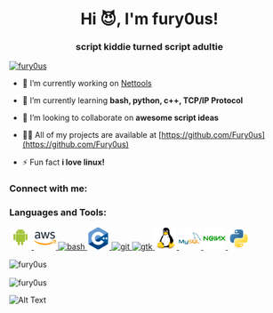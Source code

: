 <h1 align="center">Hi 😈, I'm fury0us!</h1>
<h3 align="center">script kiddie turned script adultie</h3>

<p
 align="left"> <a 
href="https://github.com/ryo-ma/github-profile-trophy"><img 
src="https://github-profile-trophy.vercel.app/?username=fury0us" 
alt="fury0us" /></a> </p>

- 🔭 I’m currently working on [Nettools](https://github.com/Fury0us/nettools)

- 🌱 I’m currently learning **bash, python, c++, TCP/IP Protocol**

- 👯 I’m looking to collaborate on **awesome script ideas**

- 👨‍💻 All of my projects are available at [https://github.com/Fury0us](https://github.com/Fury0us)

- ⚡ Fun fact **i love linux!**

<h3 align="left">Connect with me:</h3>
<p align="left">
</p>

<h3 align="left">Languages and Tools:</h3>
<p align="left">
<a href="https://developer.android.com" target="_blank" rel="noreferrer">
  <img src="https://raw.githubusercontent.com/devicons/devicon/master/icons/android/android-original-wordmark.svg" alt="android" width="40" height="40"/>
</a>
<a href="https://aws.amazon.com" target="_blank" rel="noreferrer">
  <img src="https://raw.githubusercontent.com/devicons/devicon/master/icons/amazonwebservices/amazonwebservices-original-wordmark.svg" alt="aws" width="40" height="40"/>
</a>
<a href="https://www.gnu.org/software/bash/" target="_blank" rel="noreferrer">
  <img src="https://www.vectorlogo.zone/logos/gnu_bash/gnu_bash-icon.svg" alt="bash" width="40" height="40"/>
</a>
<a href="https://www.w3schools.com/cpp/" target="_blank" rel="noreferrer">
  <img src="https://raw.githubusercontent.com/devicons/devicon/master/icons/cplusplus/cplusplus-original.svg" alt="cplusplus" width="40" height="40"/>
</a>
<a href="https://git-scm.com/" target="_blank" rel="noreferrer">
  <img src="https://www.vectorlogo.zone/logos/git-scm/git-scm-icon.svg" alt="git" width="40" height="40"/>
</a>
<a href="https://www.gtk.org/" target="_blank" rel="noreferrer">
  <img src="https://upload.wikimedia.org/wikipedia/commons/7/71/GTK_logo.svg" alt="gtk" width="40" height="40"/>
</a>
<a href="https://www.linux.org/" target="_blank" rel="noreferrer">
  <img src="https://raw.githubusercontent.com/devicons/devicon/master/icons/linux/linux-original.svg" alt="linux" width="40" height="40"/>
</a>
<a href="https://www.mysql.com/" target="_blank" rel="noreferrer">
  <img src="https://raw.githubusercontent.com/devicons/devicon/master/icons/mysql/mysql-original-wordmark.svg" alt="mysql" width="40" height="40"/>
</a>
<a href="https://www.nginx.com" target="_blank" rel="noreferrer">
  <img src="https://raw.githubusercontent.com/devicons/devicon/master/icons/nginx/nginx-original.svg" alt="nginx" width="40" height="40"/>
</a>
<a href="https://www.python.org" target="_blank" rel="noreferrer">
  <img src="https://raw.githubusercontent.com/devicons/devicon/master/icons/python/python-original.svg" alt="python" width="40" height="40"/>
</a>
</p>

<p><img align="center" 
src="https://github-readme-stats.vercel.app/api/top-langs?username=fury0us&show_icons=true&locale=en&layout=compact"
 alt="fury0us" /></p>

<p><img align="center" 
src="https://github-readme-streak-stats.herokuapp.com/?user=fury0us&"
 alt="fury0us" /></p>

<img src="https://media.giphy.com/media/MGaacoiAlAti0/200.gif" alt="Alt Text">
